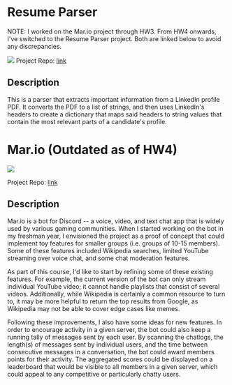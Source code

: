 # Resume Parser

NOTE: I worked on the Mar.io project through HW3. From HW4 onwards, I've switched to the Resume Parser project. Both are linked below to avoid any discrepancies.

[![](https://img.shields.io/badge/project-link-green)](https://github.com/ShivanshSrivastava1/Resume-Parser)
Project Repo: [link](https://github.com/ShivanshSrivastava1/Resume-Parser)

## Description
This is a parser that extracts important information from a LinkedIn profile PDF. It converts the PDF to a list of strings, and then uses LinkedIn's headers to create a dictionary that maps said headers to string values that contain the most relevant parts of a candidate's profile.

# Mar.io (Outdated as of HW4)

[![](https://img.shields.io/badge/project-link-green)](https://github.com/ShivanshSrivastava1/Mar.io)

Project Repo: [link](https://github.com/ShivanshSrivastava1/4995-Mar.io)

## Description
Mar.io is a bot for Discord -- a voice, video, and text chat app that is widely used by various gaming communities. When I started working on the bot in my freshman year, I envisioned the project as a proof of concept that could implement toy features for smaller groups (i.e. groups of 10-15 members). Some of these features included Wikipedia searches, limited YouTube streaming over voice chat, and some chat moderation features.

As part of this course, I'd like to start by refining some of these existing features. For example, the current version of the bot can only stream individual YouTube video; it cannot handle playlists that consist of several videos. Additionally, while Wikipedia is certainly a common resource to turn to, it may be more helpful to return the top results from Google, as Wikipedia may not be able to cover edge cases like memes.

Following these improvements, I also have some ideas for new features. In order to encourage activity in a given server, the bot could also keep a running tally of messages sent by each user. By scanning the chatlogs, the length(s) of messages sent by individual users, and the time between consecutive messages in a conversation, the bot could award members points for their activity. The aggregated scores could be displayed on a leaderboard that would be visible to all members in a given server, which could appeal to any competitive or particularly chatty users.